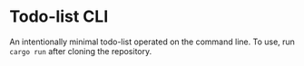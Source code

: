 # Todo-list CLI
An intentionally minimal todo-list operated on the command line. To use, run `cargo run` after cloning the repository.

